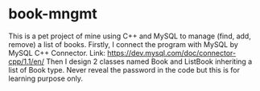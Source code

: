 # book-mngmt
This is a pet project of mine using C++ and MySQL to manage (find, add, remove) a list of books.
Firstly, I connect the program with MySQL by MySQL C++ Connector. Link: https://dev.mysql.com/doc/connector-cpp/1.1/en/
Then I design 2 classes named Book and ListBook inheriting a list of Book type. Never reveal the password in the code but this is for learning purpose only.
